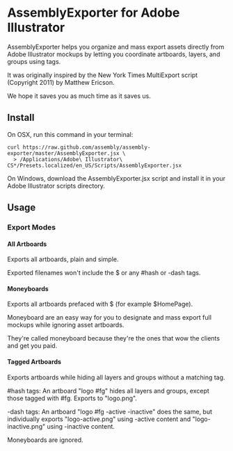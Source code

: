 # AssemblyExporter for Adobe Illustrator

AssemblyExporter helps you organize and mass export assets directly from Adobe Illustrator mockups by letting you coordinate artboards, layers, and groups using tags.

It was originally inspired by the New York Times MultiExport script (Copyright 2011) by Matthew Ericson.

We hope it saves you as much time as it saves us.

## Install

On OSX, run this command in your terminal:

    curl https://raw.github.com/assembly/assembly-exporter/master/AssemblyExporter.jsx \
      > /Applications/Adobe\ Illustrator\ CS*/Presets.localized/en_US/Scripts/AssemblyExporter.jsx

On Windows, download the AssemblyExporter.jsx script and install it in your Adobe Illustrator scripts directory.

## Usage

### Export  Modes

#### All Artboards

Exports all artboards, plain and simple.

Exported filenames won't include the $ or any #hash or -dash tags.

#### Moneyboards

Exports all artboards prefaced with $ (for example $HomePage).

Moneyboard are an easy way for you to designate and mass export full mockups while ignoring asset artboards.

They're called moneyboard because they're the ones that wow the clients and get you paid.

#### Tagged Artboards

Exports artboards while hiding all layers and groups without a matching tag.

\#hash tags: An artboard "logo #fg" hides all layers and groups, except those tagged with #fg. Exports to "logo.png".

-dash tags: An artboard "logo #fg -active -inactive" does the same, but individually exports "logo-active.png" using -active content and "logo-inactive.png" using -inactive content.

Moneyboards are ignored.

